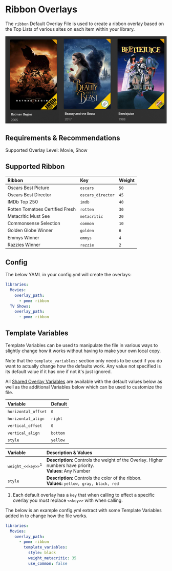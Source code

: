 # Ribbon Overlays

The `ribbon` Default Overlay File is used to create a ribbon overlay based on the Top Lists of various sites on each item within your library.

![](images/ribbon.png)

## Requirements & Recommendations

Supported Overlay Level: Movie, Show

## Supported Ribbon

| Ribbon                          | Key               | Weight |
|:--------------------------------|:------------------|:-------|
| Oscars Best Picture             | `oscars`          | `50`   |
| Oscars Best Director            | `oscars_director` | `45`   |
| IMDb Top 250                    | `imdb`            | `40`   |
| Rotten Tomatoes Certified Fresh | `rotten`          | `30`   |
| Metacritic Must See             | `metacritic`      | `20`   |
| Commonsense Selection           | `common`          | `10`   |
| Golden Globe Winner             | `golden`          | `6`    |
| Emmys Winner                    | `emmys`           | `4`    |
| Razzies Winner                  | `razzie`          | `2`    |
## Config

The below YAML in your config.yml will create the overlays:

```yaml
libraries:
  Movies:
    overlay_path:
      - pmm: ribbon
  TV Shows:
    overlay_path:
      - pmm: ribbon
```

## Template Variables

Template Variables can be used to manipulate the file in various ways to slightly change how it works without having to make your own local copy.

Note that the `template_variables:` section only needs to be used if you do want to actually change how the defaults work. Any value not specified is its default value if it has one if not it's just ignored.

All [Shared Overlay Variables](../overlay_variables) are available with the default values below as well as the additional Variables below which can be used to customize the file.

| Variable            | Default   |
|:--------------------|:----------|
| `horizontal_offset` | `0`       |
| `horizontal_align`  | `right`   |
| `vertical_offset`   | `0`       |
| `vertical_align`    | `bottom`  |
| `style`             | `yellow`  |

| Variable                     | Description & Values                                                                                         |
|:-----------------------------|:-------------------------------------------------------------------------------------------------------------|
| `weight_<<key>>`<sup>1</sup> | **Description:** Controls the weight of the Overlay. Higher numbers have priority.<br>**Values:** Any Number |
| `style`                      | **Description:** Controls the color of the ribbon. <br>**Values:** `yellow, gray, black, red`                |

1. Each default overlay has a `key` that when calling to effect a specific overlay you must replace `<<key>>` with when calling.

The below is an example config.yml extract with some Template Variables added in to change how the file works.

```yaml
libraries:
  Movies:
    overlay_path:
      - pmm: ribbon
        template_variables:
          style: black
          weight_metacritic: 35
          use_common: false
```
